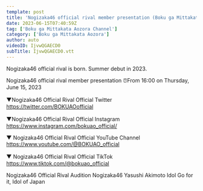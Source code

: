 ```yaml
---
template: post
title: 'Nogizaka46 official rival member presentation (Boku ga Mittakata Aozora)'
date: 2023-06-15T07:40:59Z
tag: ['Boku ga Mittakata Aozora Channel']
category: ['Boku ga Mittakata Aozora']
author: auto 
videoID: IjvwQGAECD0
subTitle: IjvwQGAECD0.vtt
---
```

Nogizaka46 official rival is born.
Summer debut in 2023.

Nogizaka46 official rival member presentation
⏰From 16:00 on Thursday, June 15, 2023


▼Nogizaka46 Official Rival Official Twitter
　https://twitter.com/BOKUAOofficial
 
▼Nogizaka46 Official Rival Official Instagram
　https://www.instagram.com/bokuao_official/
 
▼ Nogizaka46 Official Rival Official YouTube Channel
https://www.youtube.com/@BOKUAO_official

▼ Nogizaka46 Official Rival Official TikTok
　https://www.tiktok.com/@bokuao_official

Nogizaka46 Official Rival Audition Nogizaka46
Yasushi Akimoto Idol Go for it, Idol of Japan